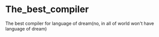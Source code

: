 # The_best_compiler
 The best compiler for language of dream(no, in all of world won't have language of dream)
